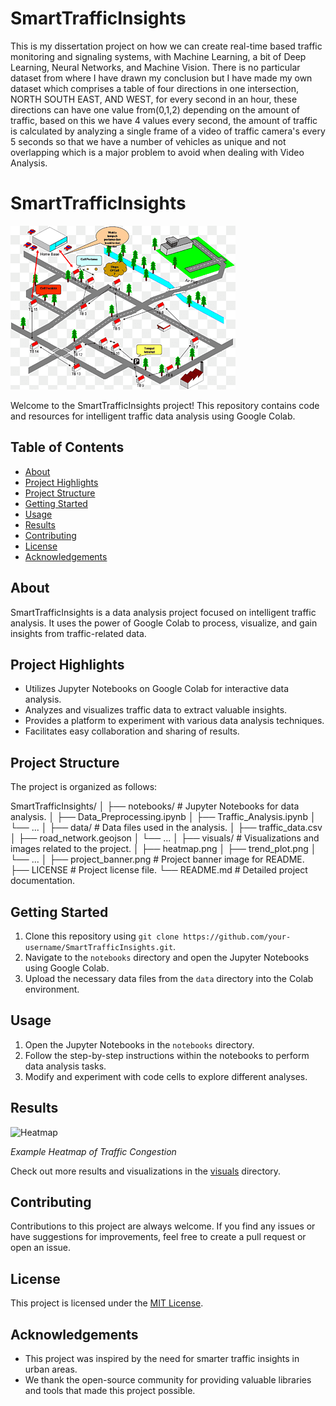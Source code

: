 # SmartTrafficInsights
This is my dissertation project on how we can create real-time based traffic monitoring and signaling systems, with Machine Learning, a bit of Deep Learning, Neural Networks, and Machine Vision.
There is no particular dataset from where I have drawn my conclusion but I have made my own dataset which comprises a table of four directions in one intersection, NORTH SOUTH EAST, AND WEST, for every second in an hour, these directions can have one value from(0,1,2) depending on the amount of traffic, based on this we have 4 values every second, the amount of traffic is calculated by analyzing a single frame of a video of traffic camera's every 5 seconds so that we have a number of vehicles as unique and not overlapping which is a major problem to avoid when dealing with Video Analysis.
# SmartTrafficInsights

![Project Banner](project_banner.png)

Welcome to the SmartTrafficInsights project! This repository contains code and resources for intelligent traffic data analysis using Google Colab.

## Table of Contents

- [About](#about)
- [Project Highlights](#project-highlights)
- [Project Structure](#project-structure)
- [Getting Started](#getting-started)
- [Usage](#usage)
- [Results](#results)
- [Contributing](#contributing)
- [License](#license)
- [Acknowledgements](#acknowledgements)

## About

SmartTrafficInsights is a data analysis project focused on intelligent traffic analysis. It uses the power of Google Colab to process, visualize, and gain insights from traffic-related data.

## Project Highlights

- Utilizes Jupyter Notebooks on Google Colab for interactive data analysis.
- Analyzes and visualizes traffic data to extract valuable insights.
- Provides a platform to experiment with various data analysis techniques.
- Facilitates easy collaboration and sharing of results.

## Project Structure

The project is organized as follows:

SmartTrafficInsights/
│
├── notebooks/ # Jupyter Notebooks for data analysis.
│ ├── Data_Preprocessing.ipynb
│ ├── Traffic_Analysis.ipynb
│ └── ...
│
├── data/ # Data files used in the analysis.
│ ├── traffic_data.csv
│ ├── road_network.geojson
│ └── ...
│
├── visuals/ # Visualizations and images related to the project.
│ ├── heatmap.png
│ ├── trend_plot.png
│ └── ...
│
├── project_banner.png # Project banner image for README.
├── LICENSE # Project license file.
└── README.md # Detailed project documentation.


## Getting Started

1. Clone this repository using `git clone https://github.com/your-username/SmartTrafficInsights.git`.
2. Navigate to the `notebooks` directory and open the Jupyter Notebooks using Google Colab.
3. Upload the necessary data files from the `data` directory into the Colab environment.

## Usage

1. Open the Jupyter Notebooks in the `notebooks` directory.
2. Follow the step-by-step instructions within the notebooks to perform data analysis tasks.
3. Modify and experiment with code cells to explore different analyses.

## Results

![Heatmap](visuals/heatmap.png)

*Example Heatmap of Traffic Congestion*

Check out more results and visualizations in the [visuals](visuals/) directory.

## Contributing

Contributions to this project are always welcome. If you find any issues or have suggestions for improvements, feel free to create a pull request or open an issue.

## License

This project is licensed under the [MIT License](LICENSE).

## Acknowledgements

- This project was inspired by the need for smarter traffic insights in urban areas.
- We thank the open-source community for providing valuable libraries and tools that made this project possible.

